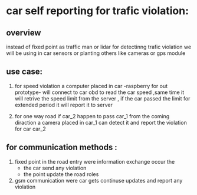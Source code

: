 # car self reporting for trafic violation:

## overview
instead of fixed point as traffic man or lidar for detectinng trafic violation we will be using in car sensors or planting others like cameras or gps module

## use case:
1. for speed violation a computer placed in car -raspberry for out prototype- will connect to car obd to read the car speed  ,same time it will retrive the speed limit from the server , if the car passed the limit for extended period it will report it to server

2. for one way road if car_2 happen to pass car_1 from the coming diraction a camera 
placed in car_1 can detect it and report the violation for car car_2

## for communication methods :
1. fixed point in the road entry were information exchange occur the 
	* the car send any violation 
	* the point update the road roles
2. gsm communication were car gets continuse updates and report any violation


